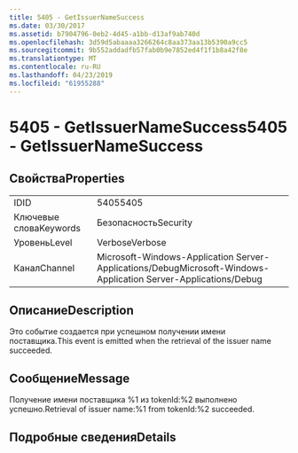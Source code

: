 ```yaml
---
title: 5405 - GetIssuerNameSuccess
ms.date: 03/30/2017
ms.assetid: b7904796-0eb2-4d45-a1bb-d13af9ab740d
ms.openlocfilehash: 3d59d5abaaaa3266264c8aa373aa13b5390a9cc5
ms.sourcegitcommit: 9b552addadfb57fab0b9e7852ed4f1f1b8a42f8e
ms.translationtype: MT
ms.contentlocale: ru-RU
ms.lasthandoff: 04/23/2019
ms.locfileid: "61955288"
---
```

# <a name="5405---getissuernamesuccess"></a><span data-ttu-id="3fbf6-102">5405 - GetIssuerNameSuccess</span><span class="sxs-lookup"><span data-stu-id="3fbf6-102">5405 - GetIssuerNameSuccess</span></span>
## <a name="properties"></a><span data-ttu-id="3fbf6-103">Свойства</span><span class="sxs-lookup"><span data-stu-id="3fbf6-103">Properties</span></span>  
  
|||  
|-|-|  
|<span data-ttu-id="3fbf6-104">ID</span><span class="sxs-lookup"><span data-stu-id="3fbf6-104">ID</span></span>|<span data-ttu-id="3fbf6-105">5405</span><span class="sxs-lookup"><span data-stu-id="3fbf6-105">5405</span></span>|  
|<span data-ttu-id="3fbf6-106">Ключевые слова</span><span class="sxs-lookup"><span data-stu-id="3fbf6-106">Keywords</span></span>|<span data-ttu-id="3fbf6-107">Безопасность</span><span class="sxs-lookup"><span data-stu-id="3fbf6-107">Security</span></span>|  
|<span data-ttu-id="3fbf6-108">Уровень</span><span class="sxs-lookup"><span data-stu-id="3fbf6-108">Level</span></span>|<span data-ttu-id="3fbf6-109">Verbose</span><span class="sxs-lookup"><span data-stu-id="3fbf6-109">Verbose</span></span>|  
|<span data-ttu-id="3fbf6-110">Канал</span><span class="sxs-lookup"><span data-stu-id="3fbf6-110">Channel</span></span>|<span data-ttu-id="3fbf6-111">Microsoft-Windows-Application Server-Applications/Debug</span><span class="sxs-lookup"><span data-stu-id="3fbf6-111">Microsoft-Windows-Application Server-Applications/Debug</span></span>|  
  
## <a name="description"></a><span data-ttu-id="3fbf6-112">Описание</span><span class="sxs-lookup"><span data-stu-id="3fbf6-112">Description</span></span>  
 <span data-ttu-id="3fbf6-113">Это событие создается при успешном получении имени поставщика.</span><span class="sxs-lookup"><span data-stu-id="3fbf6-113">This event is emitted when the retrieval of the issuer name succeeded.</span></span>  
  
## <a name="message"></a><span data-ttu-id="3fbf6-114">Сообщение</span><span class="sxs-lookup"><span data-stu-id="3fbf6-114">Message</span></span>  
 <span data-ttu-id="3fbf6-115">Получение имени поставщика %1 из tokenId:%2 выполнено успешно.</span><span class="sxs-lookup"><span data-stu-id="3fbf6-115">Retrieval of issuer name:%1 from tokenId:%2 succeeded.</span></span>  
  
## <a name="details"></a><span data-ttu-id="3fbf6-116">Подробные сведения</span><span class="sxs-lookup"><span data-stu-id="3fbf6-116">Details</span></span>
